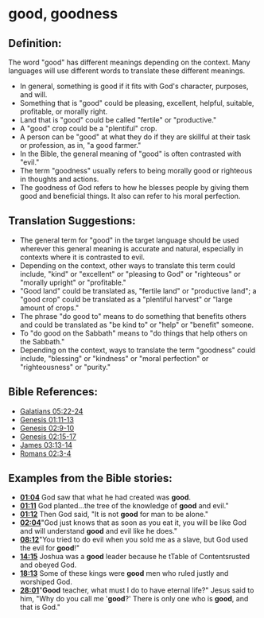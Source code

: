 # good, goodness #

## Definition: ##

The word "good" has different meanings depending on the context. Many languages will use different words to translate these different meanings.

* In general, something is good if it fits with God's character, purposes, and will.
* Something that is "good" could be pleasing, excellent, helpful, suitable, profitable, or morally right.
* Land that is "good" could be called "fertile" or "productive."
* A "good" crop could be a "plentiful" crop.
* A person can be "good" at what they do if they are skillful at their task or profession, as in, "a good farmer."
* In the Bible, the general meaning of "good" is often contrasted with "evil."
* The term "goodness" usually refers to being morally good or righteous in thoughts and actions.
* The goodness of God refers to how he blesses people by giving them good and beneficial things. It also can refer to his moral perfection.

## Translation Suggestions: ##

* The general term for "good" in the target language should be used wherever this general meaning is accurate and natural, especially in contexts where it is contrasted to evil.
* Depending on the context, other ways to translate this term could include, "kind" or "excellent" or "pleasing to God" or "righteous" or "morally upright" or "profitable."
* "Good land" could be translated as, "fertile land" or "productive land"; a "good crop" could be translated as a "plentiful harvest" or "large amount of crops."
* The phrase "do good to" means to do something that benefits others and could be translated as "be kind to" or "help" or "benefit" someone.
* To "do good on the Sabbath" means to "do things that help others on the Sabbath."
* Depending on the context, ways to translate the term "goodness" could include, "blessing" or "kindness" or "moral perfection" or "righteousness" or "purity."



## Bible References: ##

* [Galatians 05:22-24](en/tn/gal/help/05/22)
* [Genesis 01:11-13](en/tn/gen/help/01/11)
* [Genesis 02:9-10](en/tn/gen/help/02/09)
* [Genesis 02:15-17](en/tn/gen/help/02/15)
* [James 03:13-14](en/tn/jas/help/03/13)
* [Romans 02:3-4](en/tn/rom/help/02/03)

## Examples from the Bible stories: ##

* __[01:04](en/tn/obs/help/01/04)__ God saw that what he had created was __good__.
* __[01:11](en/tn/obs/help/01/11)__ God planted…the tree of the knowledge of __good__  and evil."
* __[01:12](en/tn/obs/help/01/12)__ Then God said, "It is not __good__  for man to be alone."
* __[02:04](en/tn/obs/help/02/04)__"God just knows that as soon as you eat it, you will be like God and will understand __good__  and evil like he does."
* __[08:12](en/tn/obs/help/08/12)__"You tried to do evil when you sold me as a slave, but God used the evil for __good__!"
* __[14:15](en/tn/obs/help/14/15)__ Joshua was a __good__  leader because he tTable of Contentsrusted and obeyed God.
* __[18:13](en/tn/obs/help/18/13)__ Some of these kings were __good__  men who ruled justly and worshiped God.
* __[28:01](en/tn/obs/help/28/01)__"__Good__  teacher, what must I do to have eternal life?" Jesus said to him, "Why do you call me '__good__?' There is only one who is __good__, and that is God."